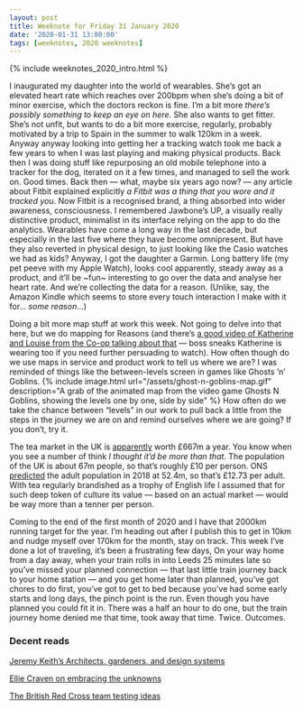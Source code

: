 ```yaml
---
layout: post
title: Weeknote for Friday 31 January 2020
date: '2020-01-31 13:00:00'
tags: [weeknotes, 2020 weeknotes]
---
```

{% include weeknotes_2020_intro.html %}

I inaugurated my daughter into the world of wearables. She’s got an elevated heart rate which reaches over 200bpm when she’s doing a bit of minor exercise, which the doctors reckon is fine. I’m a bit more _there’s possibly something to keep an eye on here_. She also wants to get fitter. She’s not unfit, but wants to do a bit more exercise, regularly, probably motivated by a trip to Spain in the summer to walk 120km in a week. Anyway anyway looking into getting her a tracking watch took me back a few years to when I was last playing and making physical products. Back then I was doing stuff like repurposing an old mobile telephone into a tracker for the dog, iterated on it a few times, and managed to sell the work on. Good times. Back then — what, maybe six years ago now? — any article about Fitbit explained explicitly _a Fitbit was a thing that you wore and it tracked you_. Now Fitbit is a recognised brand, a thing absorbed into wider awareness, consciousness. I remembered Jawbone’s UP, a visually really distinctive product, minimalist in its interface relying on the app to do the analytics. Wearables have come a long way in the last decade, but especially in the last five where they have become omnipresent. But have they also reverted in physical design, to just looking like the Casio watches we had as kids? Anyway, I got the daughter a Garmin. Long battery life (my pet peeve with my Apple Watch), looks cool apparently, steady away as a product, and it’ll be ~fun~ interesting to go over the data and analyse her heart rate. And we’re collecting the data for a reason. (Unlike, say, the Amazon Kindle which seems to store every touch interaction I make with it for… _some reason_…)

Doing a bit more map stuff at work this week. Not going to delve into that here, but we do mapping for Reasons (and there’s [a good video of Katherine and Louise from the Co-op talking about that](https://www.mindtheproduct.com/service-mapping-by-katherine-wastell-and-louise-nicholas/) — boss sneaks Katherine is wearing too if you need further persuading to watch). How often though do we use maps in service and product work to tell us where we are? I was reminded of things like the between-levels screen in games like Ghosts ’n’ Goblins.
{% include image.html url="/assets/ghost-n-goblins-map.gif" description="A grab of the animated map from the video game Ghosts N Goblins, showing the levels one by one, side by side" %}
How often do we take the chance between “levels” in our work to pull back a little from the steps in the journey we are on and remind ourselves where we are going? If you don’t, try it.

The tea market in the UK is [apparently](https://www.bbc.co.uk/news/business-51309566) worth £667m a year. You know when you see a number of think _I thought it’d be more than that_. The population of the UK is about 67m people, so that’s roughly £10 per person. ONS [predicted](https://www.ons.gov.uk/aboutus/transparencyandgovernance/freedomofinformationfoi/projectedukadultpopulationfor2018) the adult population in 2018 at 52.4m, so that’s £12.73 per adult. With tea regularly brandished as a trophy of English life I assumed that for such deep token of culture its value — based on an  actual market — would be way more than a tenner per person.

Coming to the end of the first month of 2020 and I have that 2000km running target for the year. I’m heading out after I publish this to get in 10km and nudge myself over 170km for the month, stay on track. This week I’ve done a lot of traveling, it’s been a frustrating few days, On your way home from a day away, when your train rolls in into Leeds 25 minutes late so you’ve missed your planned connection — that last little train journey back to your home station — and you get home later than planned, you’ve got chores to do first, you’ve got to get to bed because you’ve had some early starts and long days, the pinch point is the run. Even though you have planned you could fit it in. There was a half an hour to do one, but the train journey home denied me that time, took away that time. Twice. Outcomes.

### Decent reads

[Jeremy Keith’s Architects, gardeners, and design systems](https://adactio.com/journal/16369)

[Ellie Craven on embracing the unknowns](https://www.dxw.com/2019/02/discovery-embracing-the-unknowns/)

[The British Red Cross team testing ideas](https://medium.com/digital-and-innovation-at-british-red-cross/testing-a-rota-prototype-with-emergency-response-volunteers-e82a3253bc78)

